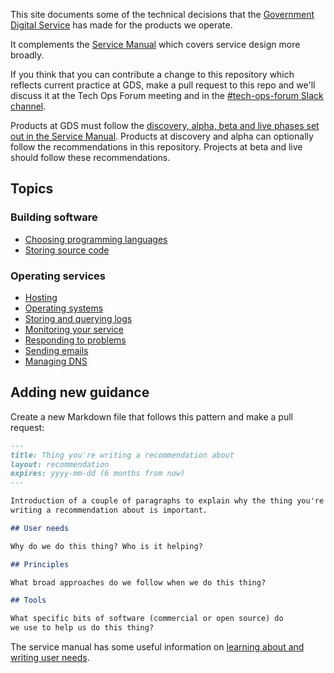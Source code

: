 This site documents some of the technical decisions that the
[Government Digital Service](https://www.gov.uk/government/organisations/government-digital-service)
has made for the products we operate.

It complements the [Service Manual](https://www.gov.uk/service-manual) which
covers service design more broadly.

If you think that you can contribute a change to this repository which reflects
current practice at GDS, make a pull request to this repo and we'll discuss it
at the Tech Ops Forum meeting and in the
[#tech-ops-forum Slack channel](https://govuk.slack.com/messages/tech-ops-forum/).

Products at GDS must follow the
[discovery, alpha, beta and live phases set out in the Service Manual](https://www.gov.uk/service-manual/agile-delivery).
Products at discovery and alpha can optionally follow the recommendations
in this repository. Projects at beta and live should follow these recommendations.

## Topics

### Building software

- [Choosing programming languages](programming-languages.html)
- [Storing source code](source-code.html)

### Operating services

- [Hosting](hosting.html)
- [Operating systems](operating-systems.html)
- [Storing and querying logs](logging.html)
- [Monitoring your service](monitoring.html)
- [Responding to problems](alerting.html)
- [Sending emails](sending-email.html)
- [Managing DNS](dns-hosting.html)

## Adding new guidance

Create a new Markdown file that follows this pattern and make a pull request:

```markdown
---
title: Thing you're writing a recommendation about
layout: recommendation
expires: yyyy-mm-dd (6 months from now)
---

Introduction of a couple of paragraphs to explain why the thing you're
writing a recommendation about is important.

## User needs

Why do we do this thing? Who is it helping?

## Principles

What broad approaches do we follow when we do this thing?

## Tools

What specific bits of software (commercial or open source) do
we use to help us do this thing?
```

The service manual has some useful information on
[learning about and writing user needs](https://www.gov.uk/service-manual/user-research/start-by-learning-user-needs).
